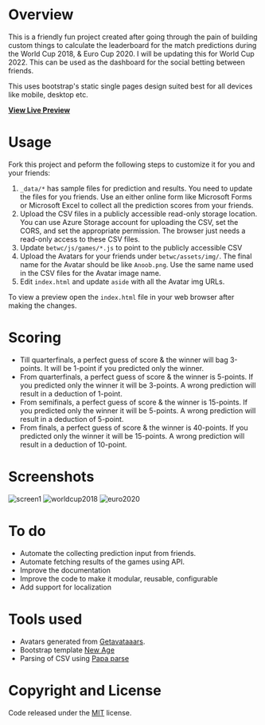 # Overview
This is a friendly fun project created after going through the pain of building custom things to calculate the leaderboard for the match predictions during the World Cup 2018, & Euro Cup 2020. I will be updating this for World Cup 2022. This can be used as the dashboard for the social betting between friends.

This uses bootstrap's static single pages design suited best for all devices like mobile, desktop etc.

**[View Live Preview](https://anoobbacker.github.io/betwc/)**

# Usage
Fork this project and peform the following steps to customize it for you and your friends:
1. `_data/*` has sample files for prediction and results. You need to update the files for you friends. Use an either online form like Microsoft Forms or Microsoft Excel to collect all the prediction scores from your friends.
2. Upload the CSV files in a publicly accessible read-only storage location. You can use Azure Storage account for uploading the CSV, set the CORS, and set the appropriate permission. The browser just needs a read-only access to these CSV files.
3. Update `betwc/js/games/*.js` to point to the publicly accessible CSV
4. Upload the Avatars for your friends under `betwc/assets/img/`. The final name for the Avatar should be like `Anoob.png`. Use the same name used in the CSV files for the Avatar image name. 
5. Edit `index.html` and update `aside` with all the Avatar img URLs.

To view a preview open the `index.html` file in your web browser after making the changes.

# Scoring
- Till quarterfinals, a perfect guess of score & the winner will bag 3-points. It will be 1-point if you predicted only the winner.
- From quarterfinals, a perfect guess of score & the winner is 5-points. If you predicted only the winner it will be 3-points. A wrong prediction will result in a deduction of 1-point.
- From semifinals, a perfect guess of score & the winner is 15-points. If you predicted only the winner it will be 5-points. A wrong prediction will result in a deduction of 5-point.
- From finals, a perfect guess of score & the winner is 40-points. If you predicted only the winner it will be 15-points. A wrong prediction will result in a deduction of 10-point.

# Screenshots
![screen1](https://user-images.githubusercontent.com/13219906/200187454-4cf46c9b-16be-43bb-b184-e8ff3d3a3ed7.jpeg)
![worldcup2018](https://user-images.githubusercontent.com/13219906/200187563-b75bfd8f-5cb4-4ac1-bd78-9c95ae530a1d.jpeg)
![euro2020](https://user-images.githubusercontent.com/13219906/200187570-c9ff53e5-398b-4253-a708-e04a1f49c076.jpeg)


# To do
- Automate the collecting prediction input from friends.
- Automate fetching results of the games using API.
- Improve the documentation
- Improve the code to make it modular, reusable, configurable
- Add support for localization

# Tools used
- Avatars generated from [Getavataaars](https://getavataaars.com).
- Bootstrap template [New Age](https://github.com/BlackrockDigital/startbootstrap-new-age)
- Parsing of CSV using [Papa parse](http://papaparse.com/)

# Copyright and License
Code released under the [MIT](https://github.com/anoobbacker/betwc/blob/master/LICENSE) license.

